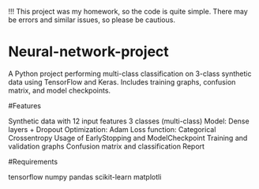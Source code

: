 !!! This project was my homework, so the code is quite simple. There may be errors and similar issues, so please be cautious.



# Neural-network-project
A Python project performing multi-class classification on 3-class synthetic data using TensorFlow and Keras. Includes training graphs, confusion matrix, and model checkpoints.

#Features

Synthetic data with 12 input features
3 classes (multi-class)
Model: Dense layers + Dropout
Optimization: Adam
Loss function: Categorical Crossentropy
Usage of EarlyStopping and ModelCheckpoint
Training and validation graphs
Confusion matrix and classification Report


#Requirements

tensorflow
numpy
pandas
scikit-learn
matplotli
